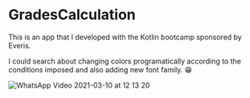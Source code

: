 # GradesCalculation

This is an app that I developed with the Kotlin bootcamp sponsored by Everis.

I could search about changing colors programatically according to the conditions imposed and also adding new font family. 😁



![WhatsApp Video 2021-03-10 at 12 13 20](https://user-images.githubusercontent.com/73479796/110654739-2b39f800-819d-11eb-8e42-d8cbbd13d9ae.gif)




